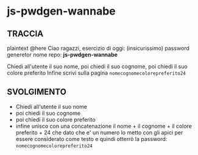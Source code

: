 # js-pwdgen-wannabe

## TRACCIA

plaintext
@here
Ciao ragazzi,
esercizio di oggi: (insicurissimo) password
generetor
nome repo: **js-pwdgen-wannabe**

Chiedi all'utente il suo nome,
poi chiedi il suo cognome,
poi chiedi il suo colore preferito
Infine scrivi sulla pagina
`nomecognomecolorepreferito24`

## SVOLGIMENTO

- Chiedi all'utente il suo nome
- poi chiedi il suo cognome
- poi chiedi il suo colore preferito
- infine unisco con una concatenazione il nome + il cognome + il colore preferito + 24 che dato che e' un numero lo metto con gli apici per essere considerato come testo e quindi otterrò la password: `nomecognomecolorepreferito24`
